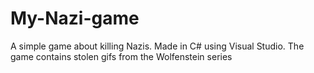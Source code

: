 # My-Nazi-game
A simple game about killing Nazis. Made in C# using Visual Studio. The game contains stolen gifs from the Wolfenstein series
